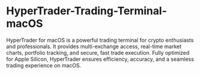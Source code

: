 # HyperTrader-Trading-Terminal-macOS
HyperTrader for macOS is a powerful trading terminal for crypto enthusiasts and professionals. It provides multi-exchange access, real-time market charts, portfolio tracking, and secure, fast trade execution. Fully optimized for Apple Silicon, HyperTrader ensures efficiency, accuracy, and a seamless trading experience on macOS.

